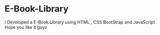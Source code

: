 # E-Book-Library
 I Developed a E-Book Library using HTML , CSS BootStrap and JavaScript Hope you like it guys 
